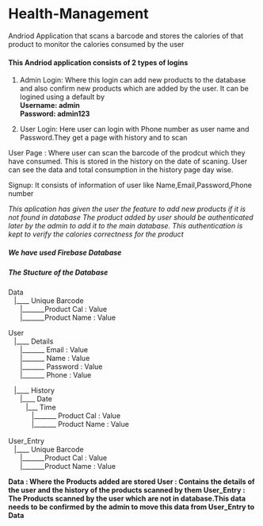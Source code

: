 # Health-Management
Andriod Application that scans a barcode and stores the calories of that product to monitor the calories consumed by the user

#### This Andriod application consists of 2 types of logins
1. Admin Login: Where this login can add new products to the database and also confirm new products which are added by the user.
                It can be logined using a default by <br />
                                                    **Username: admin**
                                                    <br />
                                                    **Password: admin123**

2. User Login: Here user can login with Phone number as user name and Password.They get a page with history and to scan 

User Page : Where user can scan the barcode of the prodcut which they have consumed. This is stored in the history on the date of scaning.
            User can see the data and total consumption in the history page day wise.

Signup: It consists of information of user like Name,Email,Password,Phone number


*This aplication has given the user the feature to add new products if it is not found in database*
*The product added by user should be authenticated later by the admin to add it to the main database. This authentication is kept to verify the calories 
correctness for the product*

##### We have used Firebase Database
##### The Stucture of the Database

Data<br />
&nbsp;&nbsp;&nbsp;|____ Unique Barcode<br />
&nbsp;&nbsp;&nbsp;&nbsp;&nbsp;&nbsp;|_______Product Cal : Value<br />
&nbsp;&nbsp;&nbsp;&nbsp;&nbsp;&nbsp;|_______Product Name : Value<br />

User<br />
&nbsp;&nbsp;&nbsp;|____ Details<br />
&nbsp;&nbsp;&nbsp;&nbsp;&nbsp;&nbsp;|_______ Email : Value<br />
&nbsp;&nbsp;&nbsp;&nbsp;&nbsp;&nbsp;|_______ Name : Value<br />
&nbsp;&nbsp;&nbsp;&nbsp;&nbsp;&nbsp;|_______ Password : Value<br />
&nbsp;&nbsp;&nbsp;&nbsp;&nbsp;&nbsp;|_______ Phone : Value<br />

&nbsp;&nbsp;&nbsp;|____ History<br />
&nbsp;&nbsp;&nbsp;&nbsp;&nbsp;&nbsp;|____ Date<br />
&nbsp;&nbsp;&nbsp;&nbsp;&nbsp;&nbsp;&nbsp;&nbsp;&nbsp;|___ Time<br />
&nbsp;&nbsp;&nbsp;&nbsp;&nbsp;&nbsp;&nbsp;&nbsp;&nbsp;&nbsp;&nbsp;&nbsp;|_______ Product Cal : Value<br />
&nbsp;&nbsp;&nbsp;&nbsp;&nbsp;&nbsp;&nbsp;&nbsp;&nbsp;&nbsp;&nbsp;&nbsp;|_______ Product Name : Value<br />
<br />
User_Entry<br />
&nbsp;&nbsp;&nbsp;|____ Unique Barcode<br />
&nbsp;&nbsp;&nbsp;&nbsp;&nbsp;&nbsp;|_______Product Cal : Value<br />
&nbsp;&nbsp;&nbsp;&nbsp;&nbsp;&nbsp;|_______Product Name : Value<br />

**Data : Where the Products added are stored
User : Contains the details of the user and the history of the products scanned by them
User_Entry : The Products scanned by the user which are not in database.This data needs to be confirmed by the admin to move this data from User_Entry to Data**
